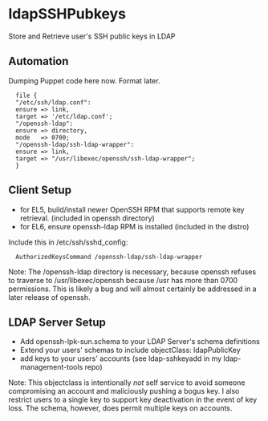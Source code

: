 ldapSSHPubkeys
==============

Store and Retrieve user's SSH public keys in LDAP


Automation
----------
Dumping Puppet code here now. Format later.

      file {
      "/etc/ssh/ldap.conf":
	  ensure => link,
	  target => '/etc/ldap.conf';
      "/openssh-ldap":
	  ensure => directory,
	  mode	 => 0700;
      "/openssh-ldap/ssh-ldap-wrapper":
	  ensure => link,
	  target => "/usr/libexec/openssh/ssh-ldap-wrapper";
      }

Client Setup
------------
* for EL5, build/install newer OpenSSH RPM that supports remote key retrieval. (included in openssh directory)
* for EL6, ensure openssh-ldap RPM is installed (included in the distro)

Include this in /etc/ssh/sshd_config:

      AuthorizedKeysCommand /openssh-ldap/ssh-ldap-wrapper

Note: 
The /openssh-ldap directory is necessary, because openssh refuses to traverse to /usr/libexec/openssh because /usr has more than 0700 permissions.  This is likely a bug and will almost certainly be addressed in a later release of openssh.

LDAP Server Setup
-----------------
* Add openssh-lpk-sun.schema to your LDAP Server's schema definitions
* Extend your users' schemas to include objectClass: ldapPublicKey
* add keys to your users' accounts (see ldap-sshkeyadd in my ldap-management-tools repo)

Note: This objectclass is intentionally *not* self service to avoid someone compromising an account and maliciously pushing a bogus key. I also restrict users to a single key to support key deactivation in the event of key loss.  The schema, however, does permit multiple keys on accounts.
